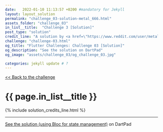 ```yaml
---
date:   2022-01-10 11:13:57 +0200 #mandatory for Jekyll
layout: layout_solution
permalink: "challenge_03-solution-metal_666.html"
assets_folder: "challenge_03"
in_list__title:  "Challenge 3 [Solution]"
post_type: "solution"
credit_line: "A solution by <a href=\"https://www.reddit.com/user/metal_666\" target=\"_blank\">metal_666</a>"
challenge: "challenge-03.html"
og_title: "Flutter Challenges: Challenge 03 [Solution]"
og_description: "See the solution on DartPad"
og_image: "assets/challenge_03/og_challenge_03.jpg"

categories: jekyll update # ?
---
```

[<< Back to the challenge]({{page.challenge}})

<h1 class="fancy centered"> {{ page.in_list__title }}</h1>
{% include solution_credits_line.html  %}
<hr>
 
<a href="https://dartpad.dev/?id=9be7f0f888e9f4f82e17bd9fedea80ef" target="_blank">See the solution (using Bloc for state management)</a> on DartPad
